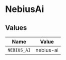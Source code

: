 # NebiusAi


## Values

| Name        | Value       |
| ----------- | ----------- |
| `NEBIUS_AI` | nebius-ai   |
